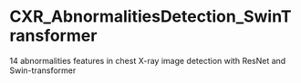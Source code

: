 # CXR_AbnormalitiesDetection_SwinTransformer
14 abnormalities features in chest X-ray image detection with ResNet and Swin-transformer  
